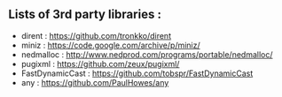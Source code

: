 Lists of 3rd party libraries : 
------------------------------

- dirent : https://github.com/tronkko/dirent
- miniz : https://code.google.com/archive/p/miniz/
- nedmalloc : http://www.nedprod.com/programs/portable/nedmalloc/
- pugixml : https://github.com/zeux/pugixml/
- FastDynamicCast : https://github.com/tobspr/FastDynamicCast
- any : https://github.com/PaulHowes/any